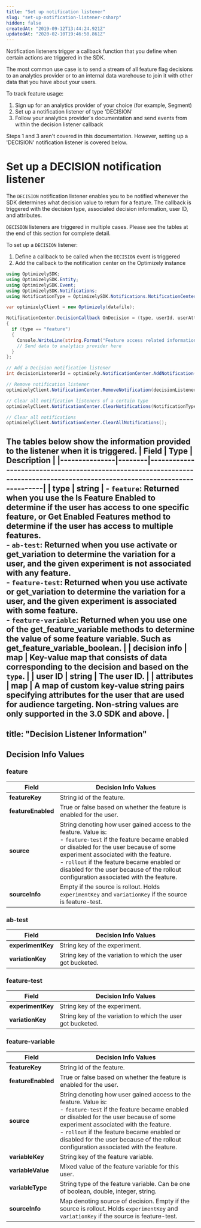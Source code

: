 ```yaml
---
title: "Set up notification listener"
slug: "set-up-notification-listener-csharp"
hidden: false
createdAt: "2019-09-12T13:44:24.921Z"
updatedAt: "2020-02-10T19:46:50.861Z"
---
```


Notification listeners trigger a callback function that you define when certain actions are triggered in the SDK.

The most common use case is to send a stream of all feature flag decisions to an analytics provider or to an internal data warehouse to join it with other data that you have about your users.

To track feature usage:
1. Sign up for an analytics provider of your choice (for example, Segment)
2. Set up a notification listener of type 'DECISION'
3. Follow your analytics provider's documentation and send events from within the decision listener callback

Steps 1 and 3 aren't covered in this documentation. However, setting up a 'DECISION' notification listener is covered below.

# Set up a DECISION notification listener

The `DECISION` notification listener enables you to be notified whenever the SDK determines what decision value to return for a feature. The callback is triggered with the decision type, associated decision information, user ID, and attributes.

`DECISION` listeners are triggered in multiple cases. Please see the tables at the end of this section for complete detail.

To set up a `DECISION` listener:
  1. Define a callback to be called when the `DECISION` event is triggered
  2. Add the callback to the notification center on the Optimizely instance
```csharp
using OptimizelySDK;
using OptimizelySDK.Entity;
using OptimizelySDK.Event;
using OptimizelySDK.Notifications;
using NotificationType = OptimizelySDK.Notifications.NotificationCenter.NotificationType;

var optimizelyClient = new Optimizely(datafile);

NotificationCenter.DecisionCallback OnDecision = (type, userId, userAttributes, decisionInfo) =>
{
  if (type == "feature")
  {
    Console.WriteLine(string.Format("Feature access related information: {0}", decisionInfo.ToString()));
    // Send data to analytics provider here
  }
};

// Add a Decision notification listener
int decisionListenerId = optimizely.NotificationCenter.AddNotification(NotificationType.Decision, OnDecision);

// Remove notification listener
optimizelyClient.NotificationCenter.RemoveNotification(decisionListenerId);

// Clear all notification listeners of a certain type
optimizelyClient.NotificationCenter.ClearNotifications(NotificationType.Decision);

// Clear all notifications
optimizelyClient.NotificationCenter.ClearAllNotifications();
```
The tables below show the information provided to the listener when it is triggered.
| Field         | Type   | Description                                                                                                                |
|---------------|--------|----------------------------------------------------------------------------------------------------------------------------|
| **type**      | string | - `feature`: Returned when you use the Is Feature Enabled to determine if the user has access to one specific feature, or Get Enabled Features method to determine if the user has access to multiple features.<br>- `ab-test`: Returned when you use activate or get_variation to determine the variation for a user, and the given experiment is not associated with any feature.<br>- `feature-test`: Returned when you use activate or get_variation to determine the variation for a user, and the given experiment is associated with some feature.<br>- `feature-variable`: Returned when you use one of the get_feature_variable methods to determine the value of some feature variable. Such as get_feature_variable_boolean. |
| **decision info** | map    | Key-value map that consists of data corresponding to the decision and based on the `type`.                                |
| **user ID**   | string | The user ID.                                                                                                               |
| **attributes** | map    | A map of custom key-value string pairs specifying attributes for the user that are used for audience targeting. Non-string values are only supported in the 3.0 SDK and above. |
---
title: "Decision Listener Information"
---

## Decision Info Values

### feature

| Field             | Decision Info Values                                                                                                 |
|-------------------|----------------------------------------------------------------------------------------------------------------------|
| **featureKey**     | String id of the feature.                                                                                           |
| **featureEnabled** | True or false based on whether the feature is enabled for the user.                                                 |
| **source**         | String denoting how user gained access to the feature. Value is:<br>   -  `feature-test` if the feature became enabled or disabled for the user because of some experiment associated with the feature.<br>   -  `rollout` if the feature became enabled or disabled for the user because of the rollout configuration associated with the feature. |
| **sourceInfo**     | Empty if the source is rollout. Holds `experimentKey` and `variationKey` if the source is feature-test.            |

### ab-test

| Field             | Decision Info Values                                   |
|-------------------|--------------------------------------------------------|
| **experimentKey** | String key of the experiment.                         |
| **variationKey**  | String key of the variation to which the user got bucketed. |

### feature-test

| Field             | Decision Info Values                                   |
|-------------------|--------------------------------------------------------|
| **experimentKey** | String key of the experiment.                         |
| **variationKey**  | String key of the variation to which the user got bucketed. |

### feature-variable

| Field             | Decision Info Values                                                                                                 |
|-------------------|----------------------------------------------------------------------------------------------------------------------|
| **featureKey**     | String id of the feature.                                                                                           |
| **featureEnabled** | True or false based on whether the feature is enabled for the user.                                                 |
| **source**         | String denoting how user gained access to the feature. Value is:<br>   -  `feature-test` if the feature became enabled or disabled for the user because of some experiment associated with the feature.<br>   -  `rollout` if the feature became enabled or disabled for the user because of the rollout configuration associated with the feature. |
| **variableKey**    | String key of the feature variable.                                                                                 |
| **variableValue**  | Mixed value of the feature variable for this user.                                                                  |
| **variableType**   | String type of the feature variable. Can be one of boolean, double, integer, string.                              |
| **sourceInfo**     | Map denoting source of decision. Empty if the source is rollout. Holds `experimentKey` and `variationKey` if the source is feature-test. |

